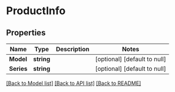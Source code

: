 # ProductInfo

## Properties
Name | Type | Description | Notes
------------ | ------------- | ------------- | -------------
**Model** | **string** |  | [optional] [default to null]
**Series** | **string** |  | [optional] [default to null]

[[Back to Model list]](../README.md#documentation-for-models) [[Back to API list]](../README.md#documentation-for-api-endpoints) [[Back to README]](../README.md)


